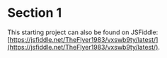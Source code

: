 # Section 1

This starting project can also be found on JSFiddle: [https://jsfiddle.net/TheFlyer1983/vxswb9ty/latest/](https://jsfiddle.net/TheFlyer1983/vxswb9ty/latest/).